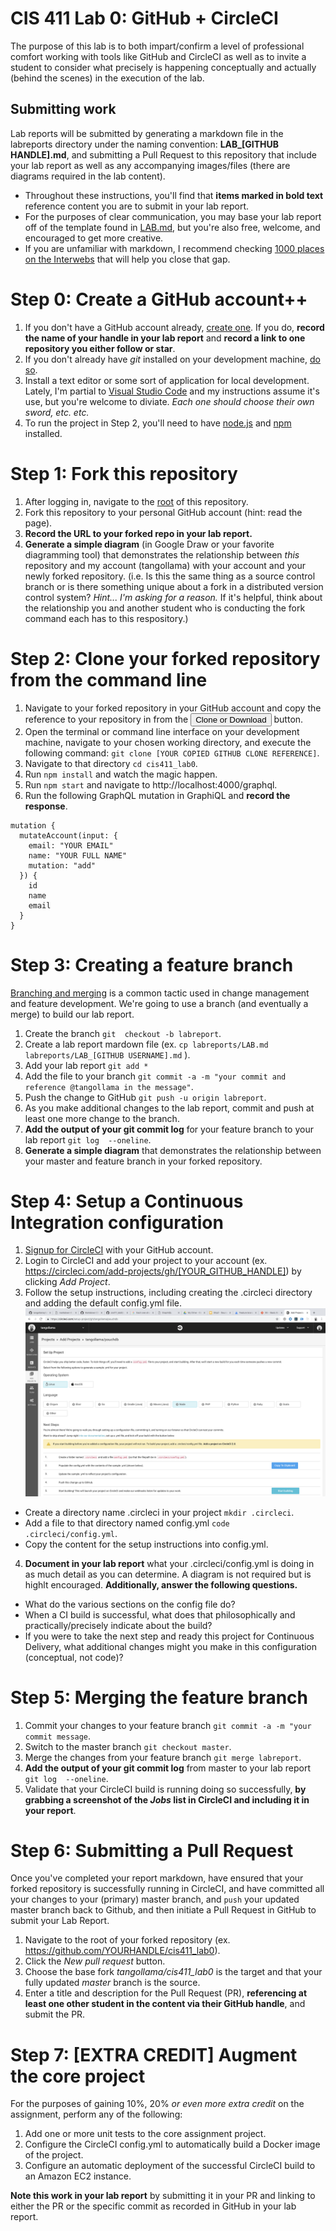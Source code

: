 # CIS 411 Lab 0: GitHub + CircleCI
The purpose of this lab is to both impart/confirm a level of professional comfort working with tools like GitHub and CircleCI as well as to invite a student to consider what precisely is happening conceptually and actually (behind the scenes) in the execution of the lab. 

## Submitting work
Lab reports will be submitted by generating a markdown file in the labreports directory under the naming convention: **LAB_[GITHUB HANDLE].md**, and submitting a Pull Request to this repository that include your lab report as well as any accompanying images/files (there are diagrams required in the lab content). 

* Throughout these instructions, you'll find that **items marked in bold text** reference content you are to submit in your lab report.
* For the purposes of clear communication, you may base your lab report off of the template found in [LAB.md](LAB.md), but you're also free, welcome, and encouraged to get more creative.
* If you are unfamiliar with markdown, I recommend checking [1000 places on the Interwebs](http://lmgtfy.com/?q=learn+markdown) that will help you close that gap.

# Step 0: Create a GitHub account++
1. If you don't have a GitHub account already, [create one](https://github.com/join). If you do, **record the name of your handle in your lab report** and **record a link to one repository you either follow or star**.
2. If you don't already have _git_ installed on your development machine, [do so](https://git-scm.com/downloads).
3. Install a text editor or some sort of application for local development. Lately, I'm partial to [Visual Studio Code](https://code.visualstudio.com/) and my instructions assume it's use, but you're welcome to diviate. _Each one should choose their own sword, etc. etc._
4. To run the project in Step 2, you'll need to have [node.js](https://nodejs.org/en/download/) and [npm](https://docs.npmjs.com/cli/install) installed.

# Step 1: Fork this repository
1. After logging in, navigate to the [root](https://github.com/tangollama/cis411_lab0) of this repository.
2. Fork this repository to your personal GitHub account (hint: read the page).
3. **Record the URL to your forked repo in your lab report.**
4. **Generate a simple diagram** (in Google Draw or your favorite diagramming tool) that demonstrates the relationship between _this_ repository and my account (tangollama) with your account and your newly forked repository. (i.e. Is this the same thing as a source control branch or is there something unique about a fork in a distributed version control system? _Hint... I'm asking for a reason._ If it's helpful, think about the relationship you and another student who is conducting the fork command each has to this respository.)

# Step 2: Clone your forked repository from the command line
1. Navigate to your forked repository in your GitHub account and copy the reference to your repository in from the <button class="btn btn-sm btn-primary">Clone or Download</button> button.
2. Open the terminal or command line interface on your development machine, navigate to your chosen working directory, and execute the following command: ```git clone [YOUR COPIED GITHUB CLONE REFERENCE]```.
3. Navigate to that directory ```cd cis411_lab0```.
4. Run ```npm install``` and watch the magic happen.
5. Run ```npm start``` and navigate to http://localhost:4000/graphql.
6. Run the following GraphQL mutation in GraphiQL and **record the response**.
```
mutation {
  mutateAccount(input: {
    email: "YOUR EMAIL"
    name: "YOUR FULL NAME"
    mutation: "add"
  }) {
    id
    name
    email
  }
}
```

# Step 3: Creating a feature branch
[Branching and merging](https://www.atlassian.com/agile/software-development/branching) is a common tactic used in change management and feature development. We're going to use a branch (and eventually a merge) to build our lab report.
1. Create the branch ```git  checkout -b labreport```.
2. Create a lab report mardown file (ex. ```cp labreports/LAB.md labreports/LAB_[GITHUB USERNAME].md``` ).
3. Add your lab report ```git add *```
4. Add the file to your branch ```git commit -a -m "your commit and reference @tangollama in the message"```.
5. Push the change to GitHub ```git push -u origin labreport```.
6. As you make additional changes to the lab report, commit and push at least one more change to the branch.
7. **Add the output of your git commit log** for your feature branch to your lab report ```git log  --oneline```.
8. **Generate a simple diagram** that demonstrates the relationship between your master and feature branch in your forked repository.

# Step 4: Setup a Continuous Integration configuration
1. [Signup for CircleCI](https://circleci.com/signup/) with your GitHub account.
2. Login to CircleCI and add your project to your account (ex. https://circleci.com/add-projects/gh/[YOUR_GITHUB_HANDLE]) by clicking _Add Project_.
3. Follow the setup instructions, including creating the .circleci directory and adding the default config.yml file.
![CircleCI setup](../assets/circleci_setup.png "CircleCI Setup")
- Create a directory name .circleci in your project ```mkdir .circleci```.
- Add a file to that directory named config.yml ```code .circleci/config.yml```.
- Copy the content for the setup instructions into config.yml.
4. **Document in your lab report** what your .circleci/config.yml is doing in as much detail as you can determine. A diagram is not required but is highlt encouraged. **Additionally, answer the following questions.**
- What do the various sections on the config file do?
- When a CI build is successful, what does that philosophically and practically/precisely indicate about the build?
- If you were to take the next step and ready this project for Continuous Delivery, what additional changes might you make in this configuration (conceptual, not code)?

# Step 5: Merging the feature branch
1. Commit your changes to your feature branch ```git commit -a -m "your commit message```.
2. Switch to the master branch ```git checkout master```.
3. Merge the changes from your feature branch ```git merge labreport```.
4. **Add the output of your git commit log** from master to your lab report ```git log  --oneline```.
5. Validate that your CircleCI build is running doing so successfully, **by grabbing a screenshot of the _Jobs_ list in CircleCI and including it in your report**.

# Step 6: Submitting a Pull Request
Once you've completed your report markdown, have ensured that your forked repository is successfully running in CircleCI, and have committed all your changes to your (primary) master branch, and `push` your updated master branch back to Github, and then initiate a Pull Request in GitHub to submit your Lab Report.
1. Navigate to the root of your forked repository (ex. https://github.com/YOURHANDLE/cis411_lab0).
2. Click the _New pull request_ button.
3. Choose the base fork _tangollama/cis411_lab0_ is the target and that your fully updated _master_ branch is the source.
4. Enter a title and description for the Pull Request (PR), **referencing at least one other student in the content via their GitHub handle**, and submit the PR.

# Step 7: [EXTRA CREDIT] Augment the core project
For the purposes of gaining 10%, 20% _or even more extra credit_ on the assignment, perform any of the following:
1. Add one or more unit tests to the core assignment project. 
2. Configure the CircleCI config.yml to automatically build a Docker image of the project.
3. Configure an automatic deployment of the successful CircleCI build to an Amazon EC2 instance.

**Note this work in your lab report** by submitting it in your PR and linking to either the PR or the specific commit as recorded in GitHub in your lab report.
